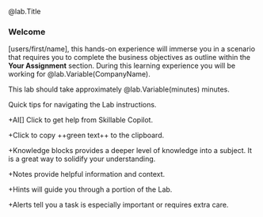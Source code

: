 @lab.Title


### Welcome

<!--Replace User Name with @lab-->

[users/first/name], this hands-on experience will immerse you in a scenario that requires you to complete the business objectives as outline within the **Your Assignment** section.  During this learning experience you will be working for @lab.Variable(CompanyName).

This lab should take approximately @lab.Variable(minutes) minutes.


Quick tips for navigating the Lab instructions.

+AI[] Click to get help from Skillable Copilot.

+Click to copy ++green text++ to the clipboard.

+Knowledge blocks provides a deeper level of knowledge into a subject. It is a great way to solidify your understanding.

+Notes provide helpful information and context.

+Hints will guide you through a portion of the Lab.

+Alerts tell you a task is especially important or requires extra care.
